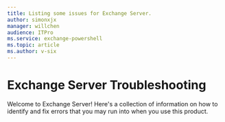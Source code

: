 ```yaml
---
title: Listing some issues for Exchange Server.
author: simonxjx
manager: willchen
audience: ITPro
ms.service: exchange-powershell
ms.topic: article
ms.author: v-six
---
```


# Exchange Server Troubleshooting

Welcome to Exchange Server! Here's a collection of information on how to identify and fix errors that you may run into when you use this product.